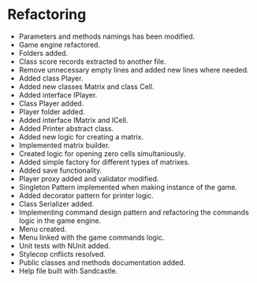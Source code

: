 # Refactoring
* Parameters and methods namings has been modified.
* Game engine refactored.
* Folders added.
* Class score records extracted to another file.
* Remove unnecessary empty lines and added new lines where needed.
* Added class Player.
* Added new classes Matrix and class Cell.
* Added interface IPlayer.
* Class Player added.
* Player folder added.
* Added interface IMatrix and ICell.
* Added Printer abstract class.
* Added new logic for creating a matrix.
* Implemented matrix builder.
* Created logic for opening zero cells simultaniously.
* Added simple factory for different types of matrixes.
* Added save functionality.
* Player proxy added and validator modified.
* Singleton Pattern implemented when making instance of the game.
* Added decorator pattern for printer logic.
* Class Serializer added.
* Implementing command design pattern and refactoring the commands logic in the game engine.
* Menu created.
* Menu linked with the game commands logic.
* Unit tests with NUnit added.
* Stylecop cnflicts resolved.
* Public classes and methods documentation added.
* Help file built with Sandcastle.